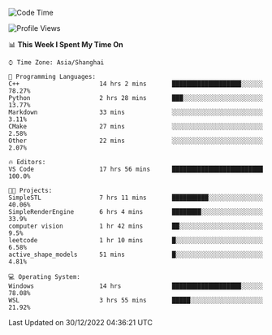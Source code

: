 <!--START_SECTION:waka-->
![Code Time](http://img.shields.io/badge/Code%20Time-514%20hrs%2043%20mins-blue)

![Profile Views](http://img.shields.io/badge/Profile%20Views-6-blue)

📊 **This Week I Spent My Time On** 

```text
⌚︎ Time Zone: Asia/Shanghai

💬 Programming Languages: 
C++                      14 hrs 2 mins       ███████████████████░░░░░░   78.27% 
Python                   2 hrs 28 mins       ███░░░░░░░░░░░░░░░░░░░░░░   13.77% 
Markdown                 33 mins             ░░░░░░░░░░░░░░░░░░░░░░░░░   3.11% 
CMake                    27 mins             ░░░░░░░░░░░░░░░░░░░░░░░░░   2.58% 
Other                    22 mins             ░░░░░░░░░░░░░░░░░░░░░░░░░   2.07%

🔥 Editors: 
VS Code                  17 hrs 56 mins      █████████████████████████   100.0%

🐱‍💻 Projects: 
SimpleSTL                7 hrs 11 mins       ██████████░░░░░░░░░░░░░░░   40.06% 
SimpleRenderEngine       6 hrs 4 mins        ████████░░░░░░░░░░░░░░░░░   33.9% 
computer vision          1 hr 42 mins        ██░░░░░░░░░░░░░░░░░░░░░░░   9.5% 
leetcode                 1 hr 10 mins        █░░░░░░░░░░░░░░░░░░░░░░░░   6.58% 
active_shape_models      51 mins             █░░░░░░░░░░░░░░░░░░░░░░░░   4.81%

💻 Operating System: 
Windows                  14 hrs              ███████████████████░░░░░░   78.08% 
WSL                      3 hrs 55 mins       █████░░░░░░░░░░░░░░░░░░░░   21.92%

```


 Last Updated on 30/12/2022 04:36:21 UTC
<!--END_SECTION:waka-->